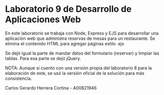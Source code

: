 # Laboratorio 9 de Desarrollo de Aplicaciones Web

En este laboratorio se trabaja con Node, Express y EJS para desarrollar una aplicación web que administra reservas de mesas para un restaurante. Se elimina el contenido HTML para agregar páginas estilo .ejs

Se dejó igual la parte de mandar datos del formulario (reservar) y limpiar las tablas. Para esa parte se dejó jQuery.

NOTA: Aunque sí cuento con una versión propia del laboratorio 8 para la elaboración de este, se usó la versión oficial de la solución para más consistencia.

Carlos Gerardo Herrera Cortina - A00821946
